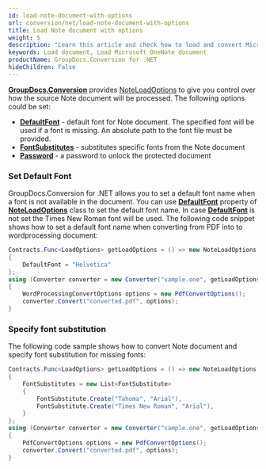 ```yaml
---
id: load-note-document-with-options
url: conversion/net/load-note-document-with-options
title: Load Note document with options
weight: 5
description: "Learn this article and check how to load and convert Microsoft OneNote documents with advanced options using GroupDocs.Conversion for .NET API."
keywords: Load document, Load Microsoft OneNote document
productName: GroupDocs.Conversion for .NET
hideChildren: False
---
```

[**GroupDocs.Conversion**](https://products.groupdocs.com/conversion/net) provides [NoteLoadOptions](https://reference.groupdocs.com/conversion/net/groupdocs.conversion.options.load/noteloadoptions) to give you control over how the source Note document will be processed. The following options could be set:

*   **[DefaultFont](https://reference.groupdocs.com/conversion/net/groupdocs.conversion.options.load/noteloadoptions/defaultfont)** - default font for Note document. The specified font will be used if a font is missing. An absolute path to the font file must be provided.
*   **[FontSubstitutes](https://reference.groupdocs.com/conversion/net/groupdocs.conversion.options.load/noteloadoptions/fontsubstitutes)** - substitutes specific fonts from the Note document
*   **[Password](https://reference.groupdocs.com/conversion/net/groupdocs.conversion.options.load/noteloadoptions/password)** - a password to unlock the protected document

### Set Default Font

GroupDocs.Conversion for .NET allows you to set a default font name when a font is not available in the document. You can use **[DefaultFont](https://reference.groupdocs.com/conversion/net/groupdocs.conversion.options.load/noteloadoptions/defaultfont)** property of **[NoteLoadOptions](https://reference.groupdocs.com/conversion/net/groupdocs.conversion.options.load/noteloadoptions)** class to set the default font name. In case **[DefaultFont](https://reference.groupdocs.com/conversion/net/groupdocs.conversion.options.load/noteloadoptions/defaultfont)** is not set the Times New Roman font will be used. The following code snippet shows how to set a default font name when converting from PDF into to wordprocessing document:

```csharp
Contracts.Func<LoadOptions> getLoadOptions = () => new NoteLoadOptions
{
    DefaultFont = "Helvetica"
};
using (Converter converter = new Converter("sample.one", getLoadOptions))
{
    WordProcessingConvertOptions options = new PdfConvertOptions();
    converter.Convert("converted.pdf", options);
}
```

### Specify font substitution

The following code sample shows how to convert Note document and specify font substitution for missing fonts:

```csharp
Contracts.Func<LoadOptions> getLoadOptions = () => new NoteLoadOptions
{
    FontSubstitutes = new List<FontSubstitute>
    {
        FontSubstitute.Create("Tahoma", "Arial"),
        FontSubstitute.Create("Times New Roman", "Arial"),
    }
};
using (Converter converter = new Converter("sample.one", getLoadOptions))
{
    PdfConvertOptions options = new PdfConvertOptions();
    converter.Convert("converted.pdf", options);
}
```
